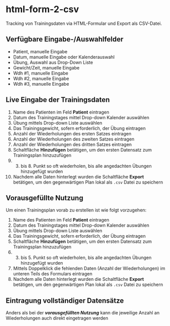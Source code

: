 # html-form-2-csv

Tracking von Trainingsdaten via HTML-Formular und Export als CSV-Datei.

## Verfügbare Eingabe-/Auswahlfelder

- Patient, manuelle Eingabe
- Datum, manuelle Eingabe oder Kalenderauswahl
- Übung, Auswahl aus Drop-Down Liste
- Gewicht/Zeit, manuelle Eingabe
- Wdh #1, manuelle Eingabe
- Wdh #2, manuelle Eingabe
- Wdh #3, manuelle Eingabe

## Live Eingabe der Trainingsdaten

1. Name des Patienten im Feld **Patient** eintragen
2. Datum des Trainingstages mittel Drop-down Kalender auswählen
3. Übung mittels Drop-down Liste auswählen
4. Das Trainingsgewicht, sofern erforderlich, der Übung eintragen
5. Anzahl der Wiederholungen des ersten Satzes eintragen
6. Anzahl der Wiederholungen des zweiten Satzes eintragen
7. Anzahl der Wiederholungen des dritten Satzes eintragen
8. Schaltfläche **Hinzufügen** betätigen, um den ersten Datensatz zum Trainingsplan hinzuzufügen
9. 3. bis 8. Punkt so oft wiederholen, bis alle angedachten Übungen hinzugefügt wurden
10. Nachdem alle Daten hinterlegt wurden die Schaltfläche **Export** betätigen, um den gegenwärtigen Plan lokal als `.csv` Datei zu speichern

## Vorausgefüllte Nutzung

Um einen Trainingsplan vorab zu erstellen ist wie folgt vorzugehen:

1. Name des Patienten im Feld **Patient** eintragen
2. Datum des Trainingstages mittel Drop-down Kalender auswählen
3. Übung mittels Drop-down Liste auswählen
4. Das Trainingsgewicht, sofern erforderlich, der Übung eintragen
5. Schaltfläche **Hinzufügen** betätigen, um den ersten Datensatz zum Trainingsplan hinzuzufügen
6. 3. bis 5. Punkt so oft wiederholen, bis alle angedachten Übungen hinzugefügt wurden
7. Mittels Doppelklick die fehlenden Daten (Anzahl der Wiederholungen) im unteren Teils des Formulars eintragen
8. Nachdem alle Daten hinterlegt wurden die Schaltfläche **Export** betätigen, um den gegenwärtigen Plan lokal als `.csv` Datei zu speichern

## Eintragung vollständiger Datensätze

Anders als bei der ***vorausgefüllten Nutzung*** kann die jeweilige Anzahl an Wiederholungen auch direkt eingetragen werden
